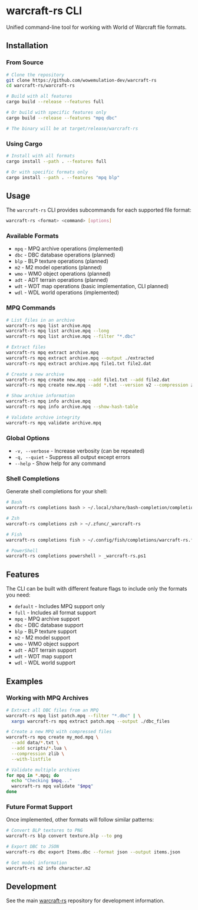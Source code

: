 # warcraft-rs CLI

Unified command-line tool for working with World of Warcraft file formats.

## Installation

### From Source

```bash
# Clone the repository
git clone https://github.com/wowemulation-dev/warcraft-rs
cd warcraft-rs/warcraft-rs

# Build with all features
cargo build --release --features full

# Or build with specific features only
cargo build --release --features "mpq dbc"

# The binary will be at target/release/warcraft-rs
```

### Using Cargo

```bash
# Install with all formats
cargo install --path . --features full

# Or with specific formats only
cargo install --path . --features "mpq blp"
```

## Usage

The `warcraft-rs` CLI provides subcommands for each supported file format:

```bash
warcraft-rs <format> <command> [options]
```

### Available Formats

- `mpq` - MPQ archive operations (implemented)
- `dbc` - DBC database operations (planned)
- `blp` - BLP texture operations (planned)
- `m2` - M2 model operations (planned)
- `wmo` - WMO object operations (planned)
- `adt` - ADT terrain operations (planned)
- `wdt` - WDT map operations (basic implementation, CLI planned)
- `wdl` - WDL world operations (implemented)

### MPQ Commands

```bash
# List files in an archive
warcraft-rs mpq list archive.mpq
warcraft-rs mpq list archive.mpq --long
warcraft-rs mpq list archive.mpq --filter "*.dbc"

# Extract files
warcraft-rs mpq extract archive.mpq
warcraft-rs mpq extract archive.mpq --output ./extracted
warcraft-rs mpq extract archive.mpq file1.txt file2.dat

# Create a new archive
warcraft-rs mpq create new.mpq --add file1.txt --add file2.dat
warcraft-rs mpq create new.mpq --add *.txt --version v2 --compression zlib

# Show archive information
warcraft-rs mpq info archive.mpq
warcraft-rs mpq info archive.mpq --show-hash-table

# Validate archive integrity
warcraft-rs mpq validate archive.mpq
```

### Global Options

- `-v, --verbose` - Increase verbosity (can be repeated)
- `-q, --quiet` - Suppress all output except errors
- `--help` - Show help for any command

### Shell Completions

Generate shell completions for your shell:

```bash
# Bash
warcraft-rs completions bash > ~/.local/share/bash-completion/completions/warcraft-rs

# Zsh
warcraft-rs completions zsh > ~/.zfunc/_warcraft-rs

# Fish
warcraft-rs completions fish > ~/.config/fish/completions/warcraft-rs.fish

# PowerShell
warcraft-rs completions powershell > _warcraft-rs.ps1
```

## Features

The CLI can be built with different feature flags to include only the formats you need:

- `default` - Includes MPQ support only
- `full` - Includes all format support
- `mpq` - MPQ archive support
- `dbc` - DBC database support
- `blp` - BLP texture support
- `m2` - M2 model support
- `wmo` - WMO object support
- `adt` - ADT terrain support
- `wdt` - WDT map support
- `wdl` - WDL world support

## Examples

### Working with MPQ Archives

```bash
# Extract all DBC files from an MPQ
warcraft-rs mpq list patch.mpq --filter "*.dbc" | \
  xargs warcraft-rs mpq extract patch.mpq --output ./dbc_files

# Create a new MPQ with compressed files
warcraft-rs mpq create my_mod.mpq \
  --add data/*.txt \
  --add scripts/*.lua \
  --compression zlib \
  --with-listfile

# Validate multiple archives
for mpq in *.mpq; do
  echo "Checking $mpq..."
  warcraft-rs mpq validate "$mpq"
done
```

### Future Format Support

Once implemented, other formats will follow similar patterns:

```bash
# Convert BLP textures to PNG
warcraft-rs blp convert texture.blp --to png

# Export DBC to JSON
warcraft-rs dbc export Items.dbc --format json --output items.json

# Get model information
warcraft-rs m2 info character.m2
```

## Development

See the main [warcraft-rs](https://github.com/wowemulation-dev/warcraft-rs) repository for development information.
